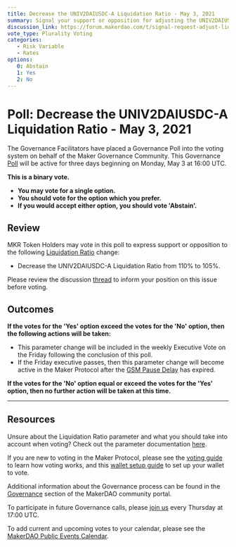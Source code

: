```yaml
---
title: Decrease the UNIV2DAIUSDC-A Liquidation Ratio - May 3, 2021
summary: Signal your support or opposition for adjusting the UNIV2DAIUSDC-A Liquidation Ratio to from 110% to 105%.
discussion_link: https://forum.makerdao.com/t/signal-request-adjust-liquidation-ratio-for-uni-v2-dai-usdc-a-vault-type/7444
vote_type: Plurality Voting
categories:
   - Risk Variable
   - Rates
options:
   0: Abstain
   1: Yes
   2: No
---
```

# Poll: Decrease the UNIV2DAIUSDC-A Liquidation Ratio - May 3, 2021

The Governance Facilitators have placed a Governance Poll into the voting system on behalf of the Maker Governance Community. This Governance [Poll](https://community-development.makerdao.com/en/learn/governance/on-chain-gov) will be active for three days beginning on Monday, May 3 at 16:00 UTC.

**This is a binary vote.** 
- **You may vote for a single option.** 
- **You should vote for the option which you prefer.**
- **If you would accept either option, you should vote 'Abstain'.**

## Review

MKR Token Holders may vote in this poll to express support or opposition to the following [Liquidation Ratio](https://community-development.makerdao.com/en/learn/governance/param-liquidation-ratio) change: 
* Decrease the UNIV2DAIUSDC-A Liquidation Ratio from 110% to 105%.

Please review the discussion [thread](https://forum.makerdao.com/t/signal-request-adjust-liquidation-ratio-for-uni-v2-dai-usdc-a-vault-type/7444) to inform your position on this issue before voting.

## Outcomes

**If the votes for the 'Yes' option exceed the votes for the 'No' option, then the following actions will be taken:**
* This parameter change will be included in the weekly Executive Vote on the Friday following the conclusion of this poll. 
* If the Friday executive passes, then this parameter change will become active in the Maker Protocol after the [GSM Pause Delay](https://community-development.makerdao.com/en/learn/governance/param-gsm-pause-delay) has expired.

**If the votes for the 'No' option equal or exceed the votes for the 'Yes' option, then no further action will be taken at this time.**

---

## Resources

Unsure about the Liquidation Ratio parameter and what you should take into account when voting? Check out the parameter documentation [here](https://community-development.makerdao.com/en/learn/governance/param-liquidation-ratio).

If you are new to voting in the Maker Protocol, please see the [voting guide](https://community-development.makerdao.com/en/learn/governance/how-voting-works/) to learn how voting works, and this [wallet setup guide](https://community-development.makerdao.com/en/learn/governance/voting-setup/) to set up your wallet to vote.

Additional information about the Governance process can be found in the [Governance](https://community-development.makerdao.com/en/learn/governance) section of the MakerDAO community portal.

To participate in future Governance calls, please [join us](https://github.com/makerdao/community/tree/master/governance/governance-and-risk-meetings) every Thursday at 17:00 UTC.

To add current and upcoming votes to your calendar, please see the [MakerDAO Public Events Calendar](https://calendar.google.com/calendar/embed?src=makerdao.com_3efhm2ghipksegl009ktniomdk%40group.calendar.google.com&ctz=UTC&mode=week&showCalendars=0&showPrint=0).